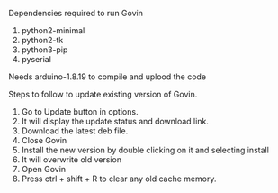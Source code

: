 Dependencies required to run Govin
1. python2-minimal
2. python2-tk
3. python3-pip
4. pyserial
   
Needs arduino-1.8.19 to compile and uplood the code

Steps to follow to update existing version of Govin.
1. Go to Update button in options. 
2. ⁠It will display the update status and download link. 
3. ⁠Download the latest deb file. 
4. ⁠Close Govin 
5. ⁠Install the new version by double clicking on it and selecting install 
6. ⁠It will overwrite old version
7. Open Govin
8. Press ctrl + shift + R to clear any old cache memory.
